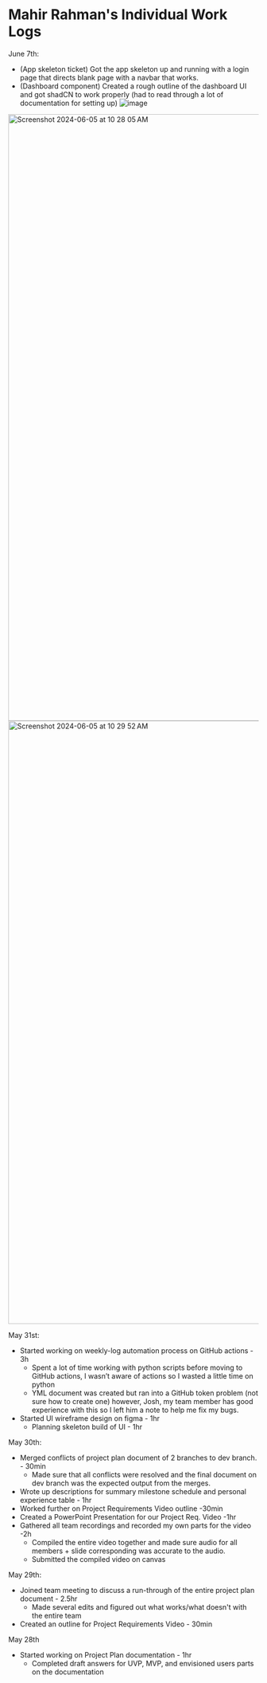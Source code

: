 # Mahir Rahman's Individual Work Logs
June 7th: 
- (App skeleton ticket) Got the app skeleton up and running with a login page that directs blank page with a navbar that works.
- (Dashboard component) Created a rough outline of the dashboard UI and got shadCN to work properly (had to read through a lot of documentation for setting up)
![image](https://github.com/UBCO-COSC499-Summer-2024/team-10-capstone-peer-review-app/assets/67985978/847fef60-c366-4202-9f1e-e0082df9e47e)
<img width="1218" alt="Screenshot 2024-06-05 at 10 28 05 AM" src="https://github.com/UBCO-COSC499-Summer-2024/team-10-capstone-peer-review-app/assets/67985978/5f06e8aa-c868-4b97-ac0d-6f31f837fd28">
<img width="1211" alt="Screenshot 2024-06-05 at 10 29 52 AM" src="https://github.com/UBCO-COSC499-Summer-2024/team-10-capstone-peer-review-app/assets/67985978/bf5ce97a-70ad-4d88-9232-ff271dce8c66">

May 31st: 
- Started working on weekly-log automation process on GitHub actions - 3h
    - Spent a lot of time working with python scripts before moving to GitHub actions, I wasn’t aware of actions so I wasted a little time on python
    - YML document was created but ran into a GitHub token problem (not sure how to create one) however, Josh, my team member has good experience with this so I left him a note to help me fix my bugs.
- Started UI wireframe design on figma - 1hr
    - Planning skeleton build of UI - 1hr
 
May 30th:
- Merged conflicts of project plan document of 2 branches to dev branch. - 30min
    - Made sure that all conflicts were resolved and the final document on dev branch was the expected output from the merges.
- Wrote up descriptions for summary milestone schedule and personal experience table - 1hr
- Worked further on Project Requirements Video outline -30min
- Created a PowerPoint Presentation for our Project Req. Video -1hr
- Gathered all team recordings and recorded my own parts for the video -2h
    - Compiled the entire video together and made sure audio for all members + slide corresponding was accurate to the audio.
    - Submitted the compiled video on canvas
 
May 29th: 
- Joined team meeting to discuss a run-through of the entire project plan document - 2.5hr
    - Made several edits and figured out what works/what doesn't with the entire team
- Created an outline for Project Requirements Video - 30min

May 28th
- Started working on Project Plan documentation - 1hr
    - Completed draft answers for UVP, MVP, and envisioned users parts on the documentation




